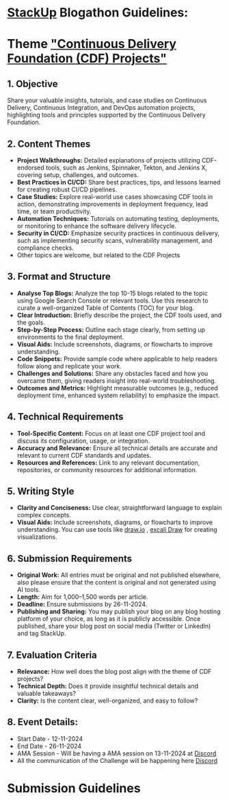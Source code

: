 # [StackUp](https://earn.stackup.dev) Blogathon Guidelines: 

# Theme ["Continuous Delivery Foundation (CDF) Projects"](https://cd.foundation/projects/)
## 1. Objective

Share your valuable insights, tutorials, and case studies on Continuous Delivery, Continuous Integration, and DevOps automation projects, highlighting tools and principles supported by the Continuous Delivery Foundation.

## 2. Content Themes

- **Project Walkthroughs:** Detailed explanations of projects utilizing CDF-endorsed tools, such as Jenkins, Spinnaker, Tekton, and Jenkins X, covering setup, challenges, and outcomes.
- **Best Practices in CI/CD:** Share best practices, tips, and lessons learned for creating robust CI/CD pipelines.
- **Case Studies:** Explore real-world use cases showcasing CDF tools in action, demonstrating improvements in deployment frequency, lead time, or team productivity.
- **Automation Techniques:** Tutorials on automating testing, deployments, or monitoring to enhance the software delivery lifecycle.
- **Security in CI/CD:** Emphasize security practices in continuous delivery, such as implementing security scans, vulnerability management, and compliance checks.
- Other topics are welcome, but related to the CDF Projects
  
## 3. Format and Structure
-  **Analyse Top Blogs:** Analyze the top 10-15 blogs related to the topic using Google Search Console or relevant tools. Use this research to curate a well-organized Table of Contents (TOC) for your blog. 
- **Clear Introduction:** Briefly describe the project, the CDF tools used, and the goals.
- **Step-by-Step Process:** Outline each stage clearly, from setting up environments to the final deployment.
- **Visual Aids:** Include screenshots, diagrams, or flowcharts to improve understanding.
- **Code Snippets:** Provide sample code where applicable to help readers follow along and replicate your work.
- **Challenges and Solutions:** Share any obstacles faced and how you overcame them, giving readers insight into real-world troubleshooting.
- **Outcomes and Metrics:** Highlight measurable outcomes (e.g., reduced deployment time, enhanced system reliability) to emphasize the impact.
  
## 4. Technical Requirements

- **Tool-Specific Content:** Focus on at least one CDF project tool and discuss its configuration, usage, or integration.
- **Accuracy and Relevance:** Ensure all technical details are accurate and relevant to current CDF standards and updates.
- **Resources and References:** Link to any relevant documentation, repositories, or community resources for additional information.
  
## 5. Writing Style
- **Clarity and Conciseness:** Use clear, straightforward language to explain complex concepts.
- **Visual Aids:** Include screenshots, diagrams, or flowcharts to improve understanding. You can use tools like [draw.io](https://draw.io) , [excali Draw](https://excalidraw.com) for creating visualizations.
  
## 6. Submission Requirements
- **Original Work:** All entries must be original and not published elsewhere, also please ensure that the content is original and not generated using AI tools. 
- **Length:** Aim for 1,000–1,500 words per article.
- **Deadline:** Ensure submissions by 26-11-2024.
- **Publishing and Sharing:** You may publish your blog on any blog hosting platform of your choice, as long as it is publicly accessible. Once published, share your blog post on social media (Twitter or LinkedIn) and tag StackUp. 
   
## 7. Evaluation Criteria
   
- **Relevance:** How well does the blog post align with the theme of CDF projects?
- **Technical Depth:** Does it provide insightful technical details and valuable takeaways?
- **Clarity:** Is the content clear, well-organized, and easy to follow?

## 8. Event Details:

- Start Date - 12-11-2024
- End Date - 26-11-2024
- AMA Session - Will be having a AMA session on 13-11-2024 at [Discord](https://discord.gg/3x3h2z6A63)
- All the communication of the Challenge will be happening here [Discord](https://discord.gg/3x3h2z6A63)


# Submission Guidelines
